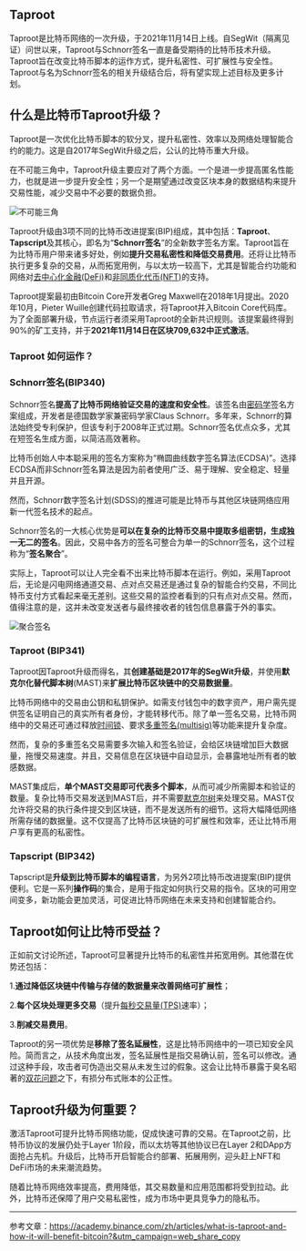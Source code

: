 ## Taproot

Taproot是比特币网络的一次升级，于2021年11月14日上线。自SegWit（隔离见证）问世以来，Taproot与Schnorr签名一直是备受期待的比特币技术升级。Taproot旨在改变比特币脚本的运作方式，提升私密性、可扩展性与安全性。Taproot与名为Schnorr签名的相关升级结合后，将有望实现上述目标及更多计划。

## 什么是比特币Taproot升级？

Taproot是一次优化比特币脚本的软分叉，提升私密性、效率以及网络处理智能合约的能力。这是自2017年SegWit升级之后，公认的比特币重大升级。

在不可能三角中，Taproot升级主要应对了两个方面。一个是进一步提高匿名性能力，也就是进一步提升安全性；另一个是期望通过改变区块本身的数据结构来提升交易性能，减少交易中不必要的数据负担。

![不可能三角](../../graph/%E4%B8%8D%E5%8F%AF%E8%83%BD%E4%B8%89%E8%A7%92.png)

Taproot升级由3项不同的比特币改进提案(BIP)组成，其中包括：**Taproot**、**Tapscript**及其核心，即名为“**Schnorr签名**”的全新数字签名方案。Taproot旨在为比特币用户带来诸多好处，例如**提升交易私密性和降低交易费用**。还将让比特币执行更多复杂的交易，从而拓宽用例，与以太坊一较高下，尤其是智能合约功能和网络对[去中心化金融(DeFi)](https://academy.binance.com/en/glossary/defi)和[非同质化代币(NFT)](https://academy.binance.com/en/glossary/non-fungible-token-nft)的支持。

Taproot提案最初由Bitcoin Core开发者Greg Maxwell在2018年1月提出。2020年10月，Pieter Wuille创建代码拉取请求，将Taproot并入Bitcoin Core代码库。为了全面部署升级，节点运行者须采用Taproot的全新共识规则。该提案最终得到90%的矿工支持，并于**2021年11月14日在区块709,632中正式激活**。

### Taproot 如何运作？

### Schnorr签名(BIP340)

Schnorr签名**提高了比特币网络验证交易的速度和安全性**。该签名由[密码学](https://academy.binance.com/zh/articles/history-of-cryptography)签名方案组成，开发者是德国数学家兼密码学家Claus Schnorr。多年来，Schnorr的算法始终受专利保护，但该专利于2008年正式过期。Schnorr签名优点众多，尤其在短签名生成方面，以简洁高效著称。

比特币创始人中本聪采用的签名方案称为“椭圆曲线数字签名算法(ECDSA)”。选择ECDSA而非Schnorr签名算法是因为前者使用广泛、易于理解、安全稳定、轻量并且开源。

然而，Schnorr数字签名计划(SDSS)的推进可能是比特币与其他区块链网络应用新一代签名技术的起点。

Schnorr签名的一大核心优势是**可以在复杂的比特币交易中提取多组密钥，生成独一无二的签名**。因此，交易中各方的签名可整合为单一的Schnorr签名，这个过程称为“**签名聚合**”。

实际上，Taproot可以让人完全看不出来比特币脚本在运行。例如，采用Taproot后，无论是闪电网络通道交易、点对点交易还是通过复杂的智能合约交易，不同比特币支付方式看起来毫无差别。这些交易的监控者看到的只有点对点交易。然而，值得注意的是，这并未改变发送者与最终接收者的钱包信息暴露于外的事实。

![聚合签名](../graph/%E8%81%9A%E5%90%88%E7%AD%BE%E5%90%8D.png)

### Taproot (BIP341)

Taproot因Taproot升级而得名，其**创建基础是2017年的SegWit升级**，并使用**默克尔化替代脚本树**(MAST)来**扩展比特币区块链中的交易数据量**。

比特币网络中的交易由公钥和私钥保护。如需支付钱包中的数字资产，用户需先提供签名证明自己的真实所有者身份，才能转移代币。除了单一签名交易，比特币网络中的交易还可通过释放[时间锁](https://academy.binance.com/en/glossary/hashed-timelock-contract)、要求[多重签名(multisig)](https://academy.binance.com/zh/articles/what-is-a-multisig-wallet)等功能来提升复杂度。 

然而，复杂的多重签名交易需要多次输入和签名验证，会给区块链增加巨大数据量，拖慢交易速度。并且，交易信息在区块链中自动显示，会暴露地址所有者的敏感数据。 

MAST集成后，**单个MAST交易即可代表多个脚本**，从而可减少所需脚本和验证的数量。复杂比特币交易发送到MAST后，并不需要[默克尔树](https://learnblockchain.cn/tags/%E9%BB%98%E5%85%8B%E5%B0%94%E6%A0%91)来处理交易。MAST仅允许将交易的执行条件提交到区块链，而不是发送所有的细节。这将大幅降低网络所需存储的数据量。这不仅提高了比特币区块链的可扩展性和效率，还让比特币用户享有更高的私密性。

### Tapscript (BIP342)

Tapscript是**升级到比特币脚本的编程语言**，为另外2项比特币改进提案(BIP)提供便利。它是一系列**操作码**的集合，是用于指定如何执行交易的指令。区块的可用空间变多，新功能会更加灵活，可促进比特币网络在未来支持和创建智能合约。

## Taproot如何让比特币受益？

正如前文讨论所述，Taproot可显著提升比特币的私密性并拓宽用例。其他潜在优势还包括：

1.**通过降低区块链中传输与存储的数据量来改善网络可扩展性**；

2.**每个区块处理更多交易**（提升[每秒交易量(TPS)](https://academy.binance.com/en/glossary/transactions-per-second-tps)速率）；

3.**削减交易费用**。

Taproot的另一项优势是**移除了签名延展性**，这是比特币网络中的一项已知安全风险。简而言之，从技术角度出发，签名延展性是指交易确认前，签名可以修改。通过这种手段，攻击者可伪造出交易从未发生过的假象。这会让比特币暴露于臭名昭著的[双花问题](https://academy.binance.com/zh/articles/double-spending-explained)之下，有损分布式账本的公正性。

## Taproot升级为何重要？

激活Taproot可提升比特币网络功能，促成快速可靠的交易。在Taproot之前，比特币协议的发展仍处于Layer 1阶段，而以太坊等其他协议已在Layer 2和DApp方面抢占先机。升级后，比特币开启智能合约部署、拓展用例，迎头赶上NFT和DeFi市场的未来潮流趋势。 

随着比特币网络效率提高，费用降低，其交易数量和应用范围都将受到拉动。此外，比特币还保障了用户交易私密性，成为市场中更具竞争力的隐私币。

***

参考文章：https://academy.binance.com/zh/articles/what-is-taproot-and-how-it-will-benefit-bitcoin?&utm_campaign=web_share_copy
